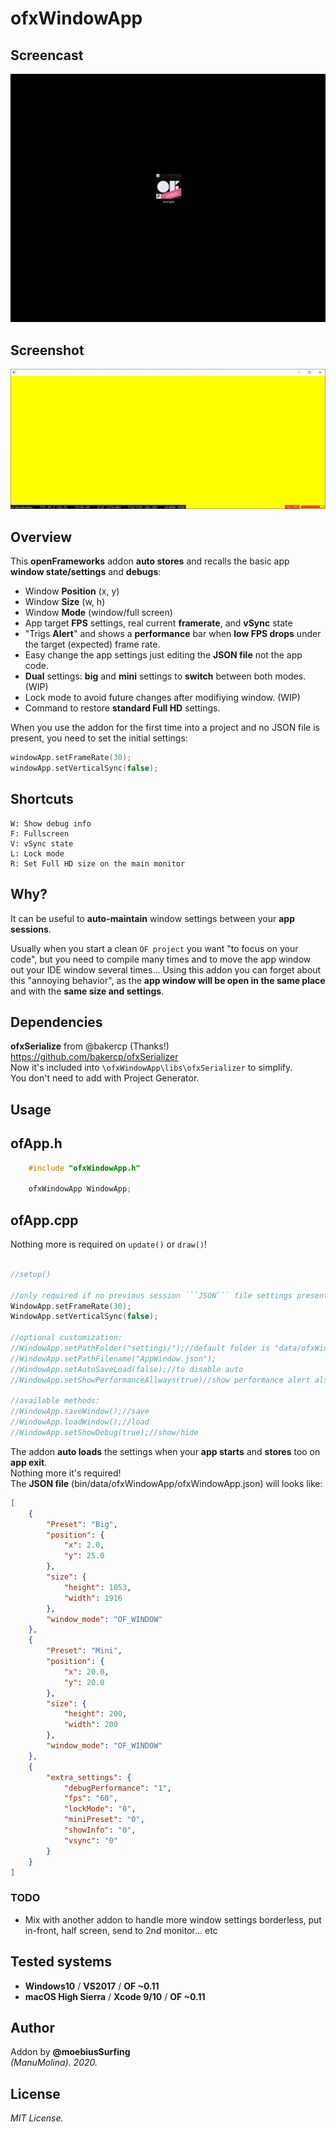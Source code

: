 # ofxWindowApp

## Screencast

![screenshot](readme_images/ofxWindowApp.gif?raw=true "MoebiusSurfing")


## Screenshot

![screenshot](readme_images/screenshot2.JPG?raw=true "MoebiusSurfing")



## Overview

This **openFrameworks** addon **auto stores** and recalls the basic app **window state/settings** and **debugs**:

* Window **Position** (x, y) 
* Window **Size** (w, h) 
* Window **Mode** (window/full screen)
* App target **FPS** settings, real current **framerate**, and **vSync** state
* "Trigs **Alert**" and shows a **performance** bar when **low FPS drops** under the target (expected) frame rate.
* Easy change the app settings just editing the **JSON file** not the app code.
* **Dual** settings: **big** and **mini** settings to **switch** between both modes. (WIP)
* Lock mode to avoid future changes after modifiying window. (WIP)
* Command to restore **standard Full HD** settings.

When you use the addon for the first time into a project and no JSON file is present, you need to set the initial settings:  
```.c++
windowApp.setFrameRate(30);
windowApp.setVerticalSync(false);
```

## Shortcuts

```
W: Show debug info  
F: Fullscreen  
V: vSync state  
L: Lock mode  
R: Set Full HD size on the main monitor  
```

## Why?

It can be useful to **auto-maintain** window settings between your **app sessions**.  

Usually when you start a clean ```OF project``` you want "to focus on your code", but you need to compile many times and to move the app window out your IDE window several times...
Using this addon you can forget about this "annoying behavior", as the **app window will be open in the same place** and with the **same size and settings**.  

## Dependencies

**ofxSerialize** from @bakercp (Thanks!)  
https://github.com/bakercp/ofxSerializer  
Now it's included into ```\ofxWindowApp\libs\ofxSerializer``` to simplify.  
You don't need to add with Project Generator.

## Usage

## ofApp.h
```.c++
    #include "ofxWindowApp.h"

    ofxWindowApp WindowApp;
```

## ofApp.cpp
Nothing more is required on ```update()``` or ```draw()```!

```.c++ 

//setup()

//only required if no previous session ```JSON``` file settings present
WindowApp.setFrameRate(30);
WindowApp.setVerticalSync(false);

//optional customization:  
//WindowApp.setPathFolder("settings/");//default folder is "data/ofxWindowApp/"
//WindowApp.setPathFilename("AppWindow.json");
//WindowApp.setAutoSaveLoad(false);//to disable auto
//WindowApp.setShowPerformanceAllways(true)//show performance alert also when debug is hidden
       
//available methods:         
//WindowApp.saveWindow();//save  
//WindowApp.loadWindow();//load  
//WindowApp.setShowDebug(true);//show/hide
```

The addon **auto loads** the settings when your **app starts** and **stores** too on **app exit**.  
Nothing more it's required!  
The **JSON file** (bin/data/ofxWindowApp/ofxWindowApp.json) will looks like:  
```.json
[
    {
        "Preset": "Big",
        "position": {
            "x": 2.0,
            "y": 25.0
        },
        "size": {
            "height": 1053,
            "width": 1916
        },
        "window_mode": "OF_WINDOW"
    },
    {
        "Preset": "Mini",
        "position": {
            "x": 20.0,
            "y": 20.0
        },
        "size": {
            "height": 200,
            "width": 200
        },
        "window_mode": "OF_WINDOW"
    },
    {
        "extra_settings": {
            "debugPerformance": "1",
            "fps": "60",
            "lockMode": "0",
            "miniPreset": "0",
            "showInfo": "0",
            "vsync": "0"
        }
    }
]
```

### TODO

* Mix with another addon to handle more window settings borderless, put in-front, half screen, send to 2nd monitor... etc

## Tested systems
- **Windows10** / **VS2017** / **OF ~0.11**
- **macOS High Sierra** / **Xcode 9/10** / **OF ~0.11**

## Author
Addon by **@moebiusSurfing**  
*(ManuMolina). 2020.*

## License
*MIT License.*